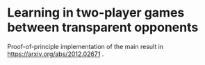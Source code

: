 # Learning in two-player games between transparent opponents 

Proof-of-principle implementation of the main result in https://arxiv.org/abs/2012.02671 .
